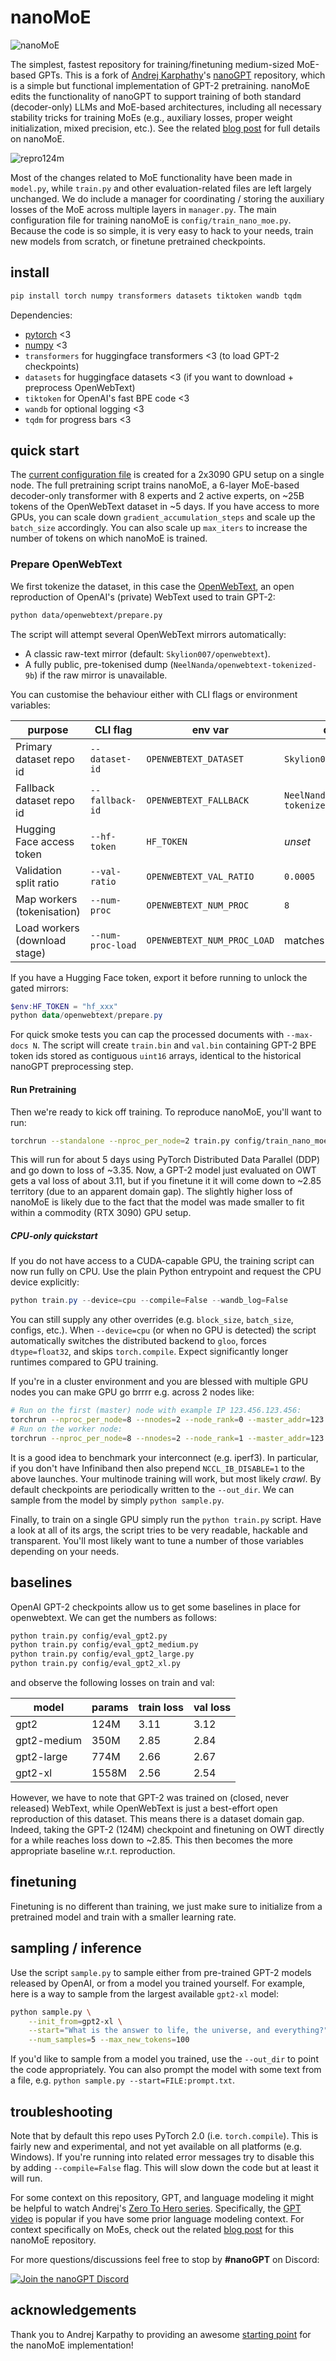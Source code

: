 
# nanoMoE

![nanoMoE](assets/nano-moe.png)

The simplest, fastest repository for training/finetuning medium-sized MoE-based GPTs.
This is a fork of [Andrej Karphathy](https://karpathy.ai/)'s [nanoGPT](https://github.com/karpathy/nanoGPT) repository, which is a simple but functional implementation of GPT-2 pretraining.
nanoMoE edits the functionality of nanoGPT to support training of both standard (decoder-only) LLMs and MoE-based architectures, including all necessary stability tricks for training MoEs (e.g., auxiliary losses, proper weight initialization, mixed precision, etc.).
See the related [blog post](https://cameronrwolfe.substack.com/nano-moe) for full details on nanoMoE.

![repro124m](assets/moe-loss.png)

Most of the changes related to MoE functionality have been made in `model.py`, while `train.py` and other evaluation-related files are left largely unchanged.
We do include a manager for coordinating / storing the auxiliary losses of the MoE across multiple layers in `manager.py`.
The main configuration file for training nanoMoE is `config/train_nano_moe.py`.
Because the code is so simple, it is very easy to hack to your needs, train new models from scratch, or finetune pretrained checkpoints.

## install

```sh
pip install torch numpy transformers datasets tiktoken wandb tqdm
```

Dependencies:

- [pytorch](https://pytorch.org) <3
- [numpy](https://numpy.org/install/) <3
- `transformers` for huggingface transformers <3 (to load GPT-2 checkpoints)
- `datasets` for huggingface datasets <3 (if you want to download + preprocess OpenWebText)
- `tiktoken` for OpenAI's fast BPE code <3
- `wandb` for optional logging <3
- `tqdm` for progress bars <3

## quick start

The [current configuration file](config/train_nano_moe.py) is created for a 2x3090 GPU setup on a single node.
The full pretraining script trains nanoMoE, a 6-layer MoE-based decoder-only transformer with 8 experts and 2 active experts, on ~25B tokens of the OpenWebText dataset in ~5 days.
If you have access to more GPUs, you can scale down `gradient_accumulation_steps` and scale up the `batch_size` accordingly.
You can also scale up `max_iters` to increase the number of tokens on which nanoMoE is trained.

### Prepare OpenWebText

We first tokenize the dataset, in this case the [OpenWebText](https://openwebtext2.readthedocs.io/en/latest/), an open reproduction of OpenAI's (private) WebText used to train GPT-2:

```sh
python data/openwebtext/prepare.py
```

The script will attempt several OpenWebText mirrors automatically:

- A classic raw-text mirror (default: `Skylion007/openwebtext`).
- A fully public, pre-tokenised dump (`NeelNanda/openwebtext-tokenized-9b`) if the raw mirror is unavailable.

You can customise the behaviour either with CLI flags or environment variables:

| purpose | CLI flag | env var | default |
| --- | --- | --- | --- |
| Primary dataset repo id | `--dataset-id` | `OPENWEBTEXT_DATASET` | `Skylion007/openwebtext` |
| Fallback dataset repo id | `--fallback-id` | `OPENWEBTEXT_FALLBACK` | `NeelNanda/openwebtext-tokenized-9b` |
| Hugging Face access token | `--hf-token` | `HF_TOKEN` | _unset_ |
| Validation split ratio | `--val-ratio` | `OPENWEBTEXT_VAL_RATIO` | `0.0005` |
| Map workers (tokenisation) | `--num-proc` | `OPENWEBTEXT_NUM_PROC` | `8` |
| Load workers (download stage) | `--num-proc-load` | `OPENWEBTEXT_NUM_PROC_LOAD` | matches `--num-proc` |

If you have a Hugging Face token, export it before running to unlock the gated mirrors:

```powershell
$env:HF_TOKEN = "hf_xxx"
python data/openwebtext/prepare.py
```

For quick smoke tests you can cap the processed documents with `--max-docs N`. The script will create `train.bin` and `val.bin` containing GPT-2 BPE token ids stored as contiguous `uint16` arrays, identical to the historical nanoGPT preprocessing step.

#### Run Pretraining

Then we're ready to kick off training. To reproduce nanoMoE, you'll want to run:

```sh
torchrun --standalone --nproc_per_node=2 train.py config/train_nano_moe.py
```

This will run for about 5 days using PyTorch Distributed Data Parallel (DDP) and go down to loss of ~3.35. Now, a GPT-2 model just evaluated on OWT gets a val loss of about 3.11, but if you finetune it it will come down to ~2.85 territory (due to an apparent domain gap). The slightly higher loss of nanoMoE is likely due to the fact that the model was made smaller to fit within a commodity (RTX 3090) GPU setup.

##### CPU-only quickstart

If you do not have access to a CUDA-capable GPU, the training script can now run fully on CPU. Use the plain Python entrypoint and request the CPU device explicitly:

```powershell
python train.py --device=cpu --compile=False --wandb_log=False
```

You can still supply any other overrides (e.g. `block_size`, `batch_size`, configs, etc.). When `--device=cpu` (or when no GPU is detected) the script automatically switches the distributed backend to `gloo`, forces `dtype=float32`, and skips `torch.compile`. Expect significantly longer runtimes compared to GPU training.

If you're in a cluster environment and you are blessed with multiple GPU nodes you can make GPU go brrrr e.g. across 2 nodes like:

```sh
# Run on the first (master) node with example IP 123.456.123.456:
torchrun --nproc_per_node=8 --nnodes=2 --node_rank=0 --master_addr=123.456.123.456 --master_port=1234 train.py
# Run on the worker node:
torchrun --nproc_per_node=8 --nnodes=2 --node_rank=1 --master_addr=123.456.123.456 --master_port=1234 train.py
```

It is a good idea to benchmark your interconnect (e.g. iperf3). In particular, if you don't have Infiniband then also prepend `NCCL_IB_DISABLE=1` to the above launches. Your multinode training will work, but most likely _crawl_. By default checkpoints are periodically written to the `--out_dir`. We can sample from the model by simply `python sample.py`.

Finally, to train on a single GPU simply run the `python train.py` script. Have a look at all of its args, the script tries to be very readable, hackable and transparent. You'll most likely want to tune a number of those variables depending on your needs.

## baselines

OpenAI GPT-2 checkpoints allow us to get some baselines in place for openwebtext. We can get the numbers as follows:

```sh
python train.py config/eval_gpt2.py
python train.py config/eval_gpt2_medium.py
python train.py config/eval_gpt2_large.py
python train.py config/eval_gpt2_xl.py
```

and observe the following losses on train and val:

| model | params | train loss | val loss |
| ------| ------ | ---------- | -------- |
| gpt2 | 124M         | 3.11  | 3.12     |
| gpt2-medium | 350M  | 2.85  | 2.84     |
| gpt2-large | 774M   | 2.66  | 2.67     |
| gpt2-xl | 1558M     | 2.56  | 2.54     |

However, we have to note that GPT-2 was trained on (closed, never released) WebText, while OpenWebText is just a best-effort open reproduction of this dataset. This means there is a dataset domain gap. Indeed, taking the GPT-2 (124M) checkpoint and finetuning on OWT directly for a while reaches loss down to ~2.85. This then becomes the more appropriate baseline w.r.t. reproduction.

## finetuning

Finetuning is no different than training, we just make sure to initialize from a pretrained model and train with a smaller learning rate.

## sampling / inference

Use the script `sample.py` to sample either from pre-trained GPT-2 models released by OpenAI, or from a model you trained yourself. For example, here is a way to sample from the largest available `gpt2-xl` model:

```sh
python sample.py \
    --init_from=gpt2-xl \
    --start="What is the answer to life, the universe, and everything?" \
    --num_samples=5 --max_new_tokens=100
```

If you'd like to sample from a model you trained, use the `--out_dir` to point the code appropriately. You can also prompt the model with some text from a file, e.g. ```python sample.py --start=FILE:prompt.txt```.

## troubleshooting

Note that by default this repo uses PyTorch 2.0 (i.e. `torch.compile`). This is fairly new and experimental, and not yet available on all platforms (e.g. Windows). If you're running into related error messages try to disable this by adding `--compile=False` flag. This will slow down the code but at least it will run.

For some context on this repository, GPT, and language modeling it might be helpful to watch Andrej's [Zero To Hero series](https://karpathy.ai/zero-to-hero.html). Specifically, the [GPT video](https://www.youtube.com/watch?v=kCc8FmEb1nY) is popular if you have some prior language modeling context. For context specifically on MoEs, check out the related [blog post](https://cameronrwolfe.substack.com/nano-moe) for this nanoMoE repository.

For more questions/discussions feel free to stop by **#nanoGPT** on Discord:

[![Join the nanoGPT Discord](https://dcbadge.vercel.app/api/server/3zy8kqD9Cp?compact=true&style=flat)](https://discord.gg/3zy8kqD9Cp)

## acknowledgements

Thank you to Andrej Karpathy to providing an awesome [starting point](https://github.com/karpathy/nanoGPT) for the nanoMoE implementation!